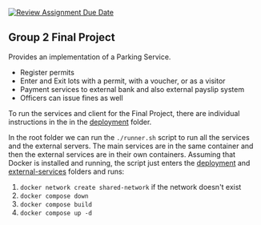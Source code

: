 [![Review Assignment Due Date](https://classroom.github.com/assets/deadline-readme-button-22041afd0340ce965d47ae6ef1cefeee28c7c493a6346c4f15d667ab976d596c.svg)](https://classroom.github.com/a/j07qAgWR)

## Group 2 Final Project
Provides an implementation of a Parking Service.
- Register permits
- Enter and Exit lots with a permit, with a voucher, or as a visitor
- Payment services to external bank and also external payslip system
- Officers can issue fines as well


To run the services and client for the Final Project, there are individual instructions in the in the [deployment](deployment/README.md) folder.

In the root folder we can run the `./runner.sh` script to run all the services and the external servers. The main services are
in the same container and then the external services are in their own containers. Assuming that Docker is installed and running,
the script just enters the [deployment](deployment) and [external-services](external-services) folders and runs:
1. `docker network create shared-network` if the network doesn't exist
2. `docker compose down`
3. `docker compose build`
4. `docker compose up -d`